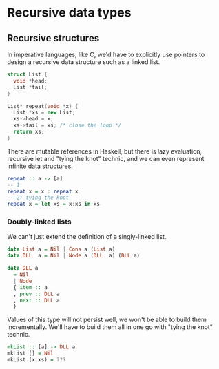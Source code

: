 # Recursive data types












## Recursive structures

In imperative languages, like C, we'd have to explicitly use pointers to design a recursive data structure such as a linked list.

```cpp
struct List {
  void *head;
  List *tail;
}

List* repeat(void *x) {
  List *xs = new List;
  xs->head = x;
  xs->tail = xs; /* close the loop */
  return xs;
}
```

There are mutable references in Haskell, but there is lazy evaluation, recursive let and "tying the knot" technic, and we can even represent infinite data structures.

```hs
repeat :: a -> [a]
-- 1
repeat x = x : repeat x
-- 2: tying the knot
repeat x = let xs = x:xs in xs
```

### Doubly-linked lists

We can't just extend the definition of a singly-linked list.

```hs
data List a = Nil | Cons a (List a)
data DLL  a = Nil | Node a (DLL  a) (DLL a)

data DLL a
  = Nil
  | Node
  { item :: a
  , prev :: DLL a
  , next :: DLL a
  }
```

Values of this type will not persist well, we won't be able to build them
incrementally. We'll have to build them all in one go with "tying the knot" technic.

```hs
mkList :: [a] -> DLL a
mkList [] = Nil
mkList (x:xs) = ???
```
